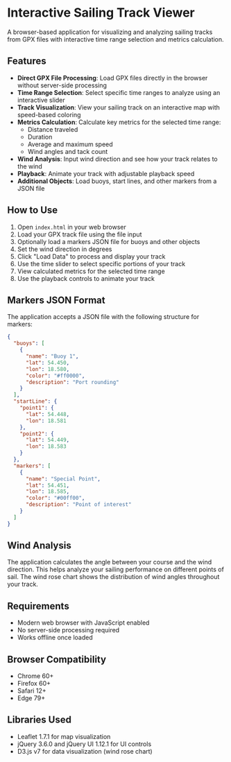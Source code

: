 # Interactive Sailing Track Viewer

A browser-based application for visualizing and analyzing sailing tracks from GPX files with interactive time range selection and metrics calculation.

## Features

- **Direct GPX File Processing**: Load GPX files directly in the browser without server-side processing
- **Time Range Selection**: Select specific time ranges to analyze using an interactive slider
- **Track Visualization**: View your sailing track on an interactive map with speed-based coloring
- **Metrics Calculation**: Calculate key metrics for the selected time range:
  - Distance traveled
  - Duration
  - Average and maximum speed
  - Wind angles and tack count
- **Wind Analysis**: Input wind direction and see how your track relates to the wind
- **Playback**: Animate your track with adjustable playback speed
- **Additional Objects**: Load buoys, start lines, and other markers from a JSON file

## How to Use

1. Open `index.html` in your web browser
2. Load your GPX track file using the file input
3. Optionally load a markers JSON file for buoys and other objects
4. Set the wind direction in degrees
5. Click "Load Data" to process and display your track
6. Use the time slider to select specific portions of your track
7. View calculated metrics for the selected time range
8. Use the playback controls to animate your track

## Markers JSON Format

The application accepts a JSON file with the following structure for markers:

```json
{
  "buoys": [
    {
      "name": "Buoy 1",
      "lat": 54.450,
      "lon": 18.580,
      "color": "#ff0000",
      "description": "Port rounding"
    }
  ],
  "startLine": {
    "point1": {
      "lat": 54.448,
      "lon": 18.581
    },
    "point2": {
      "lat": 54.449,
      "lon": 18.583
    }
  },
  "markers": [
    {
      "name": "Special Point",
      "lat": 54.451,
      "lon": 18.585,
      "color": "#00ff00",
      "description": "Point of interest"
    }
  ]
}
```

## Wind Analysis

The application calculates the angle between your course and the wind direction. This helps analyze your sailing performance on different points of sail. The wind rose chart shows the distribution of wind angles throughout your track.

## Requirements

- Modern web browser with JavaScript enabled
- No server-side processing required
- Works offline once loaded

## Browser Compatibility

- Chrome 60+
- Firefox 60+
- Safari 12+
- Edge 79+

## Libraries Used

- Leaflet 1.7.1 for map visualization
- jQuery 3.6.0 and jQuery UI 1.12.1 for UI controls
- D3.js v7 for data visualization (wind rose chart)
